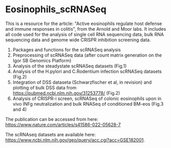 # Eosinophils_scRNASeq

This is a resource for the article: "Active eosinophils regulate host defense and immune responses in colitis", from the Arnold and Moor labs. It includes all code used for the analysis of single cell RNA sequencing data, bulk RNA sequencing data and genome wide CRISPR inhibition screening data.

1. Packages and functions for the scRNASeq analysis
2. Preprocessing of scRNASeq data (after count matrix generation on the Igor SB Genomics Platform)
3. Analysis of the steadystate scRNASeq datasets (Fig.1)
4. Analysis of the H.pylori and C.Rodentium infection scRNASeq datasets (Fig.2)
5. Integration of DSS dataseta (Schwarzfischer et al, in revision) and plotting of bulk DSS data from https://pubmed.ncbi.nlm.nih.gov/31253778/ (Fig.2)
6. Analysis of CRISPR-i screen, scRNASeq of colonic eosinophils upon in vivo INFg neutralization and bulk RNASeq of conditioned BM-eos (Fig.3 and 4)

The publication can be accessed from here: https://www.nature.com/articles/s41586-022-05628-7

The scRNAseq datasets are available here: https://www.ncbi.nlm.nih.gov/geo/query/acc.cgi?acc=GSE182001.
